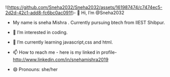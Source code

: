 !(https://github.com/Sneha2032/Sneha2032/assets/161987474/c7474ec5-2d2d-42c1-add8-fc6bc0ac091f)- 👋 Hi, I’m @Sneha2032
- My name is sneha Mishra . Currently pursuing btech from IIEST Shibpur.
- 👀 I’m interested in coding.
- 🌱 I’m currently learning javascript,css and html.

- 📫 How to reach me - here is my linked in profile- http://www.linkedin.com/in/snehamishra2019

- 😄 Pronouns: she/her
  

<!---
Sneha2032/Sneha2032 is a ✨ special ✨ repository because its `README.md` (this file) appears on your GitHub profile.
You can click the Preview link to take a look at your changes.
--->
